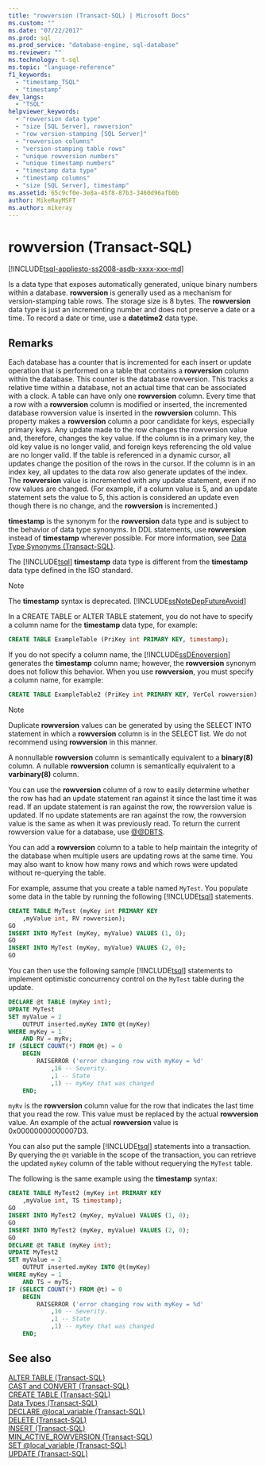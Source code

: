 ```yaml
---
title: "rowversion (Transact-SQL) | Microsoft Docs"
ms.custom: ""
ms.date: "07/22/2017"
ms.prod: sql
ms.prod_service: "database-engine, sql-database"
ms.reviewer: ""
ms.technology: t-sql
ms.topic: "language-reference"
f1_keywords: 
  - "timestamp_TSQL"
  - "timestamp"
dev_langs: 
  - "TSQL"
helpviewer_keywords: 
  - "rowversion data type"
  - "size [SQL Server], rowversion"
  - "row version-stamping [SQL Server]"
  - "rowversion columns"
  - "version-stamping table rows"
  - "unique rowversion numbers"
  - "unique timestamp numbers"
  - "timestamp data type"
  - "timestamp columns"
  - "size [SQL Server], timestamp"
ms.assetid: 65c9cf0e-3e8a-45f8-87b3-3460d96afb0b
author: MikeRayMSFT
ms.author: mikeray
---
```

# rowversion (Transact-SQL)
[!INCLUDE[tsql-appliesto-ss2008-asdb-xxxx-xxx-md](../../includes/tsql-appliesto-ss2008-asdb-xxxx-xxx-md.md)]

Is a data type that exposes automatically generated, unique binary numbers within a database. **rowversion** is generally used as a mechanism for version-stamping table rows. The storage size is 8 bytes. The **rowversion** data type is just an incrementing number and does not preserve a date or a time. To record a date or time, use a **datetime2** data type.
  
## Remarks  
Each database has a counter that is incremented for each insert or update operation that is performed on a table that contains a **rowversion** column within the database. This counter is the database rowversion. This tracks a relative time within a database, not an actual time that can be associated with a clock. A table can have only one **rowversion** column. Every time that a row with a **rowversion** column is modified or inserted, the incremented database rowversion value is inserted in the **rowversion** column. This property makes a **rowversion** column a poor candidate for keys, especially primary keys. Any update made to the row changes the rowversion value and, therefore, changes the key value. If the column is in a primary key, the old key value is no longer valid, and foreign keys referencing the old value are no longer valid. If the table is referenced in a dynamic cursor, all updates change the position of the rows in the cursor. If the column is in an index key, all updates to the data row also generate updates of the index.  The **rowversion** value is incremented with any update statement, even if no row values are changed. (For example, if a column value is 5, and an update statement sets the value to 5, this action is considered an update even though there is no change, and the **rowversion** is incremented.)
  
**timestamp** is the synonym for the **rowversion** data type and is subject to the behavior of data type synonyms. In DDL statements, use **rowversion** instead of **timestamp** wherever possible. For more information, see [Data Type Synonyms &#40;Transact-SQL&#41;](../../t-sql/data-types/data-type-synonyms-transact-sql.md).
  
The [!INCLUDE[tsql](../../includes/tsql-md.md)] **timestamp** data type is different from the **timestamp** data type defined in the ISO standard.
  
> [!NOTE]  
>  The **timestamp** syntax is deprecated. [!INCLUDE[ssNoteDepFutureAvoid](../../includes/ssnotedepfutureavoid-md.md)]  
  
In a CREATE TABLE or ALTER TABLE statement, you do not have to specify a column name for the **timestamp** data type, for example:
  
```sql
CREATE TABLE ExampleTable (PriKey int PRIMARY KEY, timestamp);  
```  
  
If you do not specify a column name, the [!INCLUDE[ssDEnoversion](../../includes/ssdenoversion-md.md)] generates the **timestamp** column name; however, the **rowversion** synonym does not follow this behavior. When you use **rowversion**, you must specify a column name, for example:
  
```sql
CREATE TABLE ExampleTable2 (PriKey int PRIMARY KEY, VerCol rowversion) ;  
```  
  
> [!NOTE]  
>  Duplicate **rowversion** values can be generated by using the SELECT INTO statement in which a **rowversion** column is in the SELECT list. We do not recommend using **rowversion** in this manner.  
  
A nonnullable **rowversion** column is semantically equivalent to a **binary(8)** column. A nullable **rowversion** column is semantically equivalent to a **varbinary(8)** column.
  
You can use the **rowversion** column of a row to easily determine whether the row has had an update statement ran against it since the last time it was read. If an update statement is ran against the row, the rowversion value is updated. If no update statements are ran against the row, the rowversion value is the same as when it was previously read. To return the current rowversion value for a database, use [@@DBTS](../../t-sql/functions/dbts-transact-sql.md).
  
You can add a **rowversion** column to a table to help maintain the integrity of the database when multiple users are updating rows at the same time. You may also want to know how many rows and which rows were updated without re-querying the table.
  
For example, assume that you create a table named `MyTest`. You populate some data in the table by running the following [!INCLUDE[tsql](../../includes/tsql-md.md)] statements.
  
```sql
CREATE TABLE MyTest (myKey int PRIMARY KEY  
    ,myValue int, RV rowversion);  
GO   
INSERT INTO MyTest (myKey, myValue) VALUES (1, 0);  
GO   
INSERT INTO MyTest (myKey, myValue) VALUES (2, 0);  
GO  
```  
  
You can then use the following sample [!INCLUDE[tsql](../../includes/tsql-md.md)] statements to implement optimistic concurrency control on the `MyTest` table during the update.
  
```sql
DECLARE @t TABLE (myKey int);  
UPDATE MyTest  
SET myValue = 2  
    OUTPUT inserted.myKey INTO @t(myKey)   
WHERE myKey = 1   
    AND RV = myRv;  
IF (SELECT COUNT(*) FROM @t) = 0  
    BEGIN  
        RAISERROR ('error changing row with myKey = %d'  
            ,16 -- Severity.  
            ,1 -- State   
            ,1) -- myKey that was changed   
    END;  
```  
  
`myRv` is the **rowversion** column value for the row that indicates the last time that you read the row. This value must be replaced by the actual **rowversion** value. An example of the actual **rowversion** value is 0x00000000000007D3.
  
You can also put the sample [!INCLUDE[tsql](../../includes/tsql-md.md)] statements into a transaction. By querying the `@t` variable in the scope of the transaction, you can retrieve the updated `myKey` column of the table without requerying the `MyTest` table.
  
The following is the same example using the **timestamp** syntax:
  
```sql
CREATE TABLE MyTest2 (myKey int PRIMARY KEY  
    ,myValue int, TS timestamp);  
GO   
INSERT INTO MyTest2 (myKey, myValue) VALUES (1, 0);  
GO   
INSERT INTO MyTest2 (myKey, myValue) VALUES (2, 0);  
GO  
DECLARE @t TABLE (myKey int);  
UPDATE MyTest2  
SET myValue = 2  
    OUTPUT inserted.myKey INTO @t(myKey)   
WHERE myKey = 1   
    AND TS = myTS;  
IF (SELECT COUNT(*) FROM @t) = 0  
    BEGIN  
        RAISERROR ('error changing row with myKey = %d'  
            ,16 -- Severity.  
            ,1 -- State   
            ,1) -- myKey that was changed   
    END;  
```  
  
## See also
[ALTER TABLE &#40;Transact-SQL&#41;](../../t-sql/statements/alter-table-transact-sql.md)  
[CAST and CONVERT &#40;Transact-SQL&#41;](../../t-sql/functions/cast-and-convert-transact-sql.md)  
[CREATE TABLE &#40;Transact-SQL&#41;](../../t-sql/statements/create-table-transact-sql.md)  
[Data Types &#40;Transact-SQL&#41;](../../t-sql/data-types/data-types-transact-sql.md)  
[DECLARE @local_variable &#40;Transact-SQL&#41;](../../t-sql/language-elements/declare-local-variable-transact-sql.md)  
[DELETE &#40;Transact-SQL&#41;](../../t-sql/statements/delete-transact-sql.md)  
[INSERT &#40;Transact-SQL&#41;](../../t-sql/statements/insert-transact-sql.md)  
[MIN_ACTIVE_ROWVERSION &#40;Transact-SQL&#41;](../../t-sql/functions/min-active-rowversion-transact-sql.md)  
[SET @local_variable &#40;Transact-SQL&#41;](../../t-sql/language-elements/set-local-variable-transact-sql.md)  
[UPDATE &#40;Transact-SQL&#41;](../../t-sql/queries/update-transact-sql.md)
  
  
